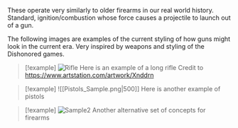 These operate very similarly to older firearms in our real world history. Standard, ignition/combustion whose force causes a projectile to launch out of a gun.

The following images are examples of the current styling of how guns might look in the current era. Very inspired by weapons and styling of the Dishonored games.
>[!example]
>![Rifle](https://cdna.artstation.com/p/assets/images/images/030/196/448/large/david-braz-shot7.jpg?1599878966)
>Here is an example of a long rifle
>Credit to https://www.artstation.com/artwork/Xnddrn


>[!example]
>![[Pistols_Sample.png|500]]
>Here is another example of pistols

>[!example]
>![Sample2](https://static.wikia.nocookie.net/dishonoredvideogame/images/b/bc/The_Art_of_Dishonored_2-084.jpg/revision/latest/scale-to-width-down/1000?cb=20190618054911)
>Another alternative set of concepts for firearms
